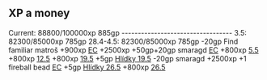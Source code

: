 ## XP a money
Current: 88800/100000xp 885gp
\-\-\-\-\-\-\-\-\-\-\-\-\-\-\-\-\-\-\-\-\-\-\-\-\-\-\-\-\--\-\-\-\-
3.5: 82300/85000xp 785gp
28.4-4.5: 82300/85000xp 785gp
-20gp Find familiar matroš
+900xp [EC](https://discord.com/channels/1038480306593861692/1058341952887722057/1369440723107184671)
+2500xp +50gp+20gp smaragd [EC](https://discord.com/channels/1038480306593861692/1058341952887722057/1370627789413158954)
+800xp [5.5](https://discord.com/channels/1038480306593861692/1038553687016095875/1370821445730701414)
+800xp [12.5](https://discord.com/channels/1038480306593861692/1038553687016095875/1372500096796590202)
+800xp [19.5](https://discord.com/channels/1038480306593861692/1038553687016095875/1373942653908946966)
+5gp [Hlídky 19.5](https://discord.com/channels/1038480306593861692/1084488354915155988/1374335325274640385)
-20gp smaragd 
+2500xp +1 fireball bead [EC](https://discord.com/channels/1038480306593861692/1058341952887722057/1374861273673629706)
+5gp [Hlídky 26.5](https://discord.com/channels/1038480306593861692/1084488354915155988/1376657263208693791)
+800xp [26.5](https://discord.com/channels/1038480306593861692/1038553687016095875/1376663210387574836)
